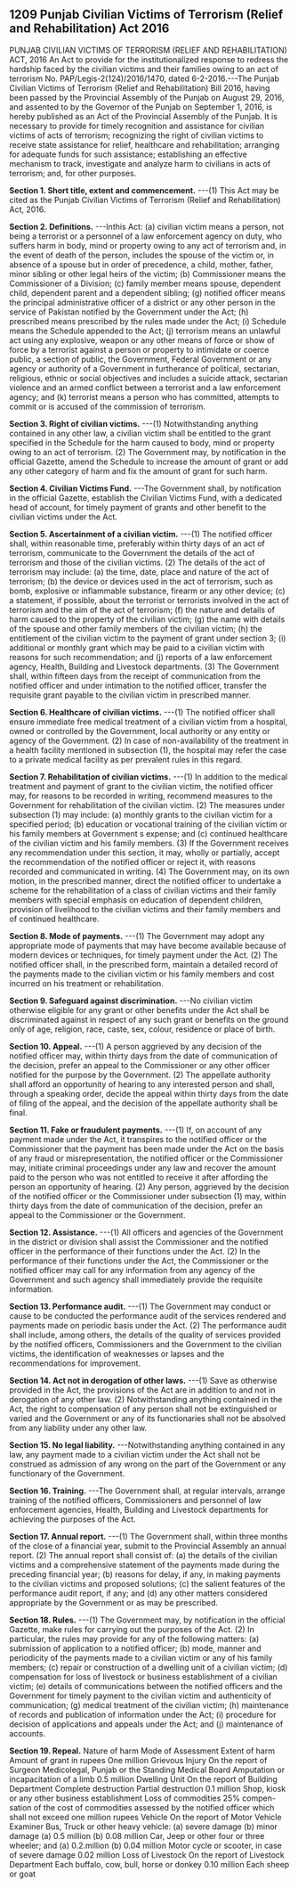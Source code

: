 ## 1209 Punjab Civilian Victims of Terrorism (Relief and Rehabilitation) Act 2016
 
PUNJAB CIVILIAN VICTIMS OF TERRORISM (RELIEF AND REHABILITATION) ACT, 2016
An Act to provide for the institutionalized response to redress the hardship faced by the civilian victims and their families owing to an act of terrorism
No. PAP/Legis-2(124)/2016/1470, dated 6-2-2016.---The Punjab Civilian Victims of Terrorism (Relief and Rehabilitation) Bill 2016, having been passed by the Provincial Assembly of the Punjab on August 29, 2016, and assented to by the Governor of the Punjab on September 1, 2016, is hereby published as an Act of the Provincial Assembly of the Punjab.
It is necessary to provide for timely recognition and assistance for civilian victims of acts of terrorism; recognizing the right of civilian victims to receive state assistance for relief, healthcare and rehabilitation; arranging for adequate funds for such assistance; establishing an effective mechanism to track, investigate and analyze harm to civilians in acts of terrorism; and, for other purposes.


**Section 1. Short title, extent and commencement.**
---(1) This Act may be cited as the Punjab Civilian Victims of Terrorism (Relief and Rehabilitation) Act, 2016.

 
**Section 2. Definitions.**
---Inthis Act:
(a) civilian victim means a person, not being a terrorist or a personnel of a law enforcement agency on duty, who suffers harm in body, mind or property owing to any act of terrorism and, in the event of death of the person, includes the spouse of the victim or, in absence of a spouse but in order of precedence, a child, mother, father, minor sibling or other legal heirs of the victim;
(b) Commissioner means the Commissioner of a Division;
(c) family member means spouse, dependent child, dependent parent and a dependent sibling;
(g) notified officer means the principal administrative officer of a district or any other person in the service of Pakistan notified by the Government under the Act;
(h) prescribed means prescribed by the rules made under the Act;
(i) Schedule means the Schedule appended to the Act;
(j) terrorism means an unlawful act using any explosive, weapon or any other means of force or show of force by a terrorist against a person or property to intimidate or coerce public, a section of public, the Government, Federal Government or any agency or authority of a Government in furtherance of political, sectarian, religious, ethnic or social objectives and includes a suicide attack, sectarian violence and an armed conflict between a terrorist and a law enforcement agency; and
(k) terrorist means a person who has committed, attempts to commit or is accused of the commission of terrorism.

 

**Section 3. Right of civilian victims.**
---(1) Notwithstanding anything contained in any other law, a civilian victim shall be entitled to the grant specified in the Schedule for the harm caused to body, mind or property owing to an act of terrorism.
   (2) The Government may, by notification in the official Gazette, amend the Schedule to increase the amount of grant or add any other category of harm and fix the amount of grant for such harm.

 

**Section 4. Civilian Victims Fund.**
---The Government shall, by notification in the official Gazette, establish the Civilian Victims Fund, with a dedicated head of account, for timely payment of grants and other benefit to the civilian victims under the Act.

 

**Section 5. Ascertainment of a civilian victim.**
---(1) The notified officer shall, within reasonable time, preferably within thirty days of an act of terrorism, communicate to the Government the details of the act of terrorism and those of the civilian victims.
   (2) The details of the act of terrorism may include:
   (a) the time, date, place and nature of the act of terrorism;
   (b) the device or devices used in the act of terrorism, such as bomb, explosive or inflammable substance, firearm or any other device;
   (c) a statement, if possible, about the terrorist or terrorists involved in the act of terrorism and the aim of the act of terrorism;
   (f) the nature and details of harm caused to the property of the civilian victim;
   (g) the name with details of the spouse and other family members of the civilian victim;
   (h) the entitlement of the civilian victim to the payment of grant under section 3;
   (i) additional or monthly grant which may be paid to a civilian victim with reasons for such recommendation; and
   (j) reports of a law enforcement agency, Health, Building and Livestock departments.
   (3) The Government shall, within fifteen days from the receipt of communication from the notified officer and under intimation to the notified officer, transfer the requisite grant payable to the civilian victim in prescribed manner.

 

**Section 6. Healthcare of civilian victims.**
---(1) The notified officer shall ensure immediate free medical treatment of a civilian victim from a hospital, owned or controlled by the Government, local authority or any entity or agency of the Government.
   (2) In case of non-availability of the treatment in a health facility mentioned in subsection (1), the hospital may refer the case to a private medical facility as per prevalent rules in this regard.

 

**Section 7. Rehabilitation of civilian victims.**
---(1) In addition to the medical treatment and payment of grant to the civilian victim, the notified officer may, for reasons to be recorded in writing, recommend measures to the Government for rehabilitation of the civilian victim.
   (2) The measures under subsection (1) may include:
   (a) monthly grants to the civilian victim for a specified period;
   (b) education or vocational training of the civilian victim or his family members at Government s expense; and
   (c) continued healthcare of the civilian victim and his family members.
   (3) If the Government receives any recommendation under this section, it may, wholly or partially, accept the recommendation of the notified officer or reject it, with reasons recorded and communicated in writing.
   (4) The Government may, on its own motion, in the prescribed manner, direct the notified officer to undertake a scheme for the rehabilitation of a class of civilian victims and their family members with special emphasis on education of dependent children, provision of livelihood to the civilian victims and their family members and of continued healthcare.

 

**Section 8. Mode of payments.**
---(1) The Government may adopt any appropriate mode of payments that may have become available because of modern devices or techniques, for timely payment under the Act.
   (2) The notified officer shall, in the prescribed form, maintain a detailed record of the payments made to the civilian victim or his family members and cost incurred on his treatment or rehabilitation.

 

**Section 9. Safeguard against discrimination.**
---No civilian victim otherwise eligible for any grant or other benefits under the Act shall be discriminated against in respect of any such grant or benefits on the ground only of age, religion, race, caste, sex, colour, residence or place of birth.

 

**Section 10. Appeal.**
---(1) A person aggrieved by any decision of the notified officer may, within thirty days from the date of communication of the decision, prefer an appeal to the Commissioner or any other officer notified for the purpose by the Government.
    (2) The appellate authority shall afford an opportunity of hearing to any interested person and shall, through a speaking order, decide the appeal within thirty days from the date of filing of the appeal, and the decision of the appellate authority shall be final.

 

**Section 11. Fake or fraudulent payments.**
---(1) If, on account of any payment made under the Act, it transpires to the notified officer or the Commissioner that the payment has been made under the Act on the basis of any fraud or misrepresentation, the notified officer or the Commissioner may, initiate criminal proceedings under any law and recover the amount paid to the person who was not entitled to receive it after affording the person an opportunity of hearing.
    (2) Any person, aggrieved by the decision of the notified officer or the Commissioner under subsection (1) may, within thirty days from the date of communication of the decision, prefer an appeal to the Commissioner or the Government.

 

**Section 12. Assistance.**
---(1) All officers and agencies of the Government in the district or division shall assist the Commissioner and the notified officer in the performance of their functions under the Act.
    (2) In the performance of their functions under the Act, the Commissioner or the notified officer may call for any information from any agency of the Government and such agency shall immediately provide the requisite information.

 

**Section 13. Performance audit.**
---(1) The Government may conduct or cause to be conducted the performance audit of the services rendered and payments made on periodic basis under the Act.
    (2) The performance audit shall include, among others, the details of the quality of services provided by the notified officers, Commissioners and the Government to the civilian victims, the identification of weaknesses or lapses and the recommendations for improvement.

 

**Section 14. Act not in derogation of other laws.**
---(1) Save as otherwise provided in the Act, the provisions of the Act are in addition to and not in derogation of any other law.
    (2) Notwithstanding anything contained in the Act, the right to compensation of any person shall not be extinguished or varied and the Government or any of its functionaries shall not be absolved from any liability under any other law.

 

**Section 15. No legal liability.**
---Notwithstanding anything contained in any law, any payment made to a civilian victim under the Act shall not be construed as admission of any wrong on the part of the Government or any functionary of the Government.

 

**Section 16. Training.**
---The Government shall, at regular intervals, arrange training of the notified officers, Commissioners and personnel of law enforcement agencies, Health, Building and Livestock departments for achieving the purposes of the Act.

 

**Section 17. Annual report.**
---(1) The Government shall, within three months of the close of a financial year, submit to the Provincial Assembly an annual report.
    (2) The annual report shall consist of:
    (a) the details of the civilian victims and a comprehensive statement of the payments made during the preceding financial year;
    (b) reasons for delay, if any, in making payments to the civilian victims and proposed solutions;
    (c) the salient features of the performance audit report, if any; and
    (d) any other matters considered appropriate by the Government or as may be prescribed.

 

**Section 18. Rules.**
---(1) The Government may, by notification in the official Gazette, make rules for carrying out the purposes of the Act.
    (2) In particular, the rules may provide for any of the following matters:
    (a) submission of application to a notified officer;
    (b) mode, manner and periodicity of the payments made to a civilian victim or any of his family members;
    (c) repair or construction of a dwelling unit of a civilian victim;
    (d) compensation for loss of livestock or business establishment of a civilian victim;
    (e) details of communications between the notified officers and the Government for timely payment to the civilian victim and authenticity of communication;
    (g) medical treatment of the civilian victim;
    (h) maintenance of records and publication of information under the Act;
    (i) procedure for decision of applications and appeals under the Act; and
    (j) maintenance of accounts.

 
**Section 19. Repeal.**
Nature of harm
Mode of Assessment
Extent of harm
Amount of grant in rupees
One million
Grievous Injury
On the report of Surgeon Medicolegal, Punjab or the Standing Medical Board
Amputation or incapacitation of a limb
0.5 million
Dwelling Unit
On the report of Building Department
Complete destruction
Partial destruction
0.1 million
Shop, kiosk or any other business establishment
Loss of commodities
25% compen-sation of the cost of commodities assessed by the notified officer which shall not exceed one million rupees
Vehicle
On the report of Motor Vehicle Examiner
Bus, Truck or other heavy vehicle:
(a) severe damage
(b) minor damage
(a) 0.5 million
(b) 0.08 million
Car, Jeep or other four or three wheeler; and
(a) 0.2.million
(b) 0.04 million
Motor cycle or scooter, in case of severe damage
0.02 million
Loss of Livestock
On the report of Livestock Department
Each buffalo, cow, bull, horse or donkey
0.10 million
Each sheep or goat


